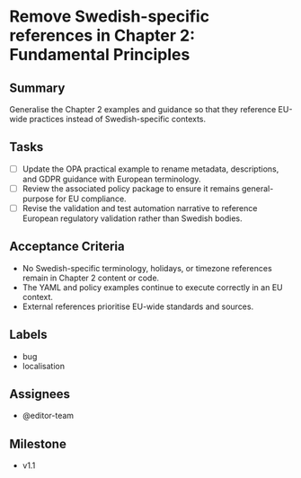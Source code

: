 # Remove Swedish-specific references in Chapter 2: Fundamental Principles

## Summary
Generalise the Chapter 2 examples and guidance so that they reference EU-wide practices instead of Swedish-specific contexts.

## Tasks
- [ ] Update the OPA practical example to rename metadata, descriptions, and GDPR guidance with European terminology.
- [ ] Review the associated policy package to ensure it remains general-purpose for EU compliance.
- [ ] Revise the validation and test automation narrative to reference European regulatory validation rather than Swedish bodies.

## Acceptance Criteria
- No Swedish-specific terminology, holidays, or timezone references remain in Chapter 2 content or code.
- The YAML and policy examples continue to execute correctly in an EU context.
- External references prioritise EU-wide standards and sources.

## Labels
- bug
- localisation

## Assignees
- @editor-team

## Milestone
- v1.1
